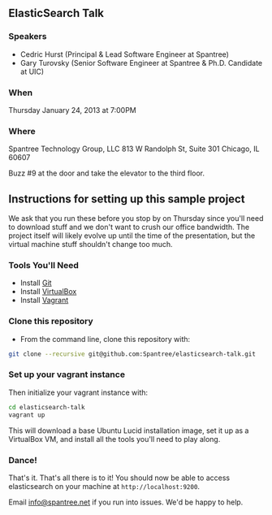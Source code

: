 ## ElasticSearch Talk

### Speakers
* Cedric Hurst (Principal & Lead Software Engineer at Spantree)
* Gary Turovsky (Senior Software Engineer at Spantree & Ph.D. Candidate at UIC)

### When

Thursday January 24, 2013 at 7:00PM

### Where

Spantree Technology Group, LLC
813 W Randolph St, Suite 301
Chicago, IL 60607

Buzz #9 at the door and take the elevator to the third floor.

## Instructions for setting up this sample project

We ask that you run these before you stop by on Thursday since you'll need to download stuff
and we don't want to crush our office bandwidth.  The project itself will likely evolve up until
the time of the presentation, but the virtual machine stuff shouldn't change too much.

### Tools You'll Need

* Install [Git](https://help.github.com/articles/set-up-git)
* Install [VirtualBox](https://www.virtualbox.org/)
* Install [Vagrant](http://www.vagrantup.com/)

### Clone this repository

* From the command line, clone this repository with:

```bash
git clone --recursive git@github.com:Spantree/elasticsearch-talk.git
```

### Set up your vagrant instance

Then initialize your vagrant instance with:

```bash
cd elasticsearch-talk
vagrant up
```

This will download a base Ubuntu Lucid installation image, set it up as a VirtualBox VM,
and install all the tools you'll need to play along.

### Dance!

That's it.  That's all there is to it!  You should now be able to access elasticsearch on your machine at
`http://localhost:9200`.

Email info@spantree.net if you run into issues.  We'd be happy to help.
